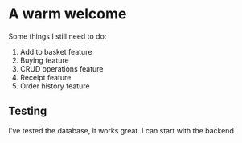 # A warm welcome

Some things I still need to do:
1. Add to basket feature
2. Buying feature
3. CRUD operations feature
4. Receipt feature
5. Order history feature

## Testing
I've tested the database, it works great. I can start with the backend
